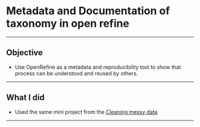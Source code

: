 # Metadata and Documentation of taxonomy in open refine
---
## Objective
- Use OpenRefine as a metadata and reproducibility tool to show that process can be understood and reused by others.

---
## What I did
- Used the same mini project from the [Cleaning messy data](https://github.com/Shalom-saji-Samuel/Data_skills-showcase/tree/main/OpenRefine/Cleaning%20messy%20data)

---



